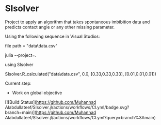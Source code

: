 # SIsolver

Project to apply an algorithm that takes spontaneous imbibition data and predicts contact angle or any other missing parameter.  

Using the following sequence in Visual Studios:

file path = "data\\data.csv"

julia --project=.

using SIsolver

SIsolver.R_calculated("data\\data.csv", 0.0, [0.33,0.33,0.33], [0.01,0.01,0.01])

Current step:

* Work on global objective

[![Build Status](https://github.com/Muhannad Alabdullateef/SIsolver.jl/actions/workflows/CI.yml/badge.svg?branch=main)](https://github.com/Muhannad Alabdullateef/SIsolver.jl/actions/workflows/CI.yml?query=branch%3Amain)
